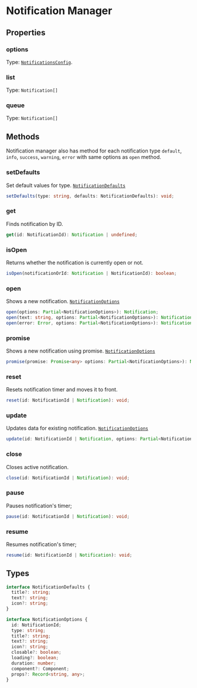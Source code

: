 # Notification Manager

## Properties
### options
Type: [`NotificationsConfig`](/docs/configuration).

### list
Type: `Notification[]`

### queue
Type: `Notification[]`

## Methods

Notification manager also has method for each notification type `default`, `info`, `success`, `warning`, `error` with same options as `open` method. 

### setDefaults
Set default values for type. [`NotificationDefaults`](#types)
```ts
setDefaults(type: string, defaults: NotificationDefaults): void;
```

### get
Finds notification by ID.
```ts
get(id: NotificationId): Notification | undefined;
```

### isOpen
Returns whether the notification is currently open or not.
```ts
isOpen(notificationOrId: Notification | NotificationId): boolean;
```

### open
Shows a new notification. [`NotificationOptions`](#types)
```ts
open(options: Partial<NotificationOptions>): Notification;
open(text: string, options: Partial<NotificationOptions>): Notification;
open(error: Error, options: Partial<NotificationOptions>): Notification;
```

### promise
Shows a new notification using promise. [`NotificationOptions`](#types)
```ts
promise(promise: Promise<any> options: Partial<NotificationOptions>): Notification;
```

### reset
Resets notification timer and moves it to front.
```ts
reset(id: NotificationId | Notification): void;
```

### update
Updates data for existing notification. [`NotificationOptions`](#types)
```ts
update(id: NotificationId | Notification, options: Partial<NotificationOptions>): void;
```

### close
Closes active notification.
```ts
close(id: NotificationId | Notification): void;
```

### pause
Pauses notification's timer;
```ts
pause(id: NotificationId | Notification): void;
```

### resume
Resumes notification's timer;
```ts
resume(id: NotificationId | Notification): void;
```

## Types


```ts
interface NotificationDefaults {
  title?: string;
  text?: string;
  icon?: string;
}

interface NotificationOptions {
  id: NotificationId;
  type: string;
  title?: string;
  text?: string;
  icon?: string;
  closable?: boolean;
  loading?: boolean;
  duration: number;
  component?: Component;
  props?: Record<string, any>;
}
```
